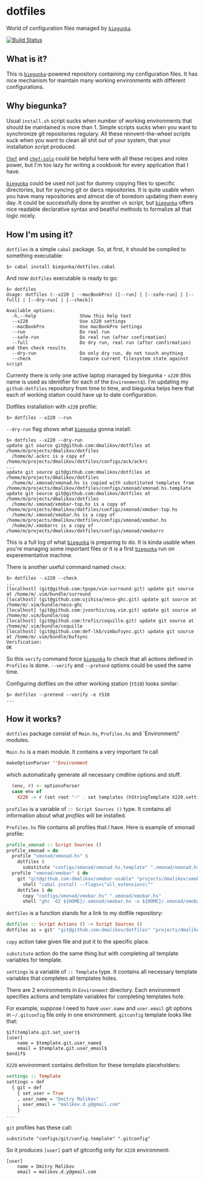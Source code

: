 # dotfiles

World of configuration files managed by [`biegunka`][biegunka].

[![Build Status](https://drone.io/github.com/dmalikov/dotfiles/status.png)](https://drone.io/github.com/dmalikov/dotfiles/latest)

## What is it?

This is [`biegunka`][biegunka]-powered repository containing my configuration
files. It has nice mechanism for maintain many working environments with
different configurations.

## Why biegunka?

Usual `install.sh` script sucks when number of working environments that should
be maintained is more than 1. Simple scripts sucks when you want to synchronize
git repositories regulary. All these reinvent-the-wheel scripts suck when you
want to clean all shit out of your system, that your installation script
produced.

[`Chef`][chef] and
[`chef-solo`][chef-solo] could be helpful here
with all these recipes and roles power, but I'm too lazy for writing a cookbook
for every application that I have.

[`biegunka`][biegunka] could be used not just for dummy copying files to
specific directories, but for syncing git or darcs repositories. It is quite
usable when you have many repositories and almost die of boredom updating them
every day.  It could be successfully done by another `sh` script, but
[`biegunka`][biegunka] offers nice readable declarative syntax and beatiful
methods to formalize all that logic nicely.

## How I'm using it?

`dotfiles` is a simple `cabal` package. So, at first, it should be compiled to
something executable:

```
$> cabal install biegunka/dotfiles.cabal
```

And now `dotfiles` executable is ready to go:

```
$> dotfiles
Usage: dotfiles (--x220 | --macBookPro) ([--run] | [--safe-run] | [--full] | [--dry-run] | [--check])

Available options:
  -h,--help                Show this help text
  --x220                   Use x220 settings
  --macBookPro             Use macBookPro settings
  --run                    Do real run
  --safe-run               Do real run (after confirmation)
  --full                   Do dry run, real run (after confirmation) and then check results
  --dry-run                Do only dry run, do not touch anything
  --check                  Compare current filesystem state against script
```

Currenty there is only one active laptop managed by biegunka - `x220`
(this name is used as identifier for each of the `Environment`s). I'm
updating my `github:dotfiles` repository from time to time, and biegunka helps
here that each of working station could have up to date configuration.

Dotfiles installation with `x220` profile:

```
$> dotfiles --x220 --run
```

`--dry-run` flag shows what [`biegunka`][biegunka] gonna install:

```
$> dotfiles --x220 --dry-run
update git source git@github.com:dmalikov/dotfiles at /home/m/projects/dmalikov/dotfiles
  /home/m/.ackrc is a copy of /home/m/projects/dmalikov/dotfiles/configs/ack/ackrc
...
update git source git@github.com:dmalikov/dotfiles at /home/m/projects/dmalikov/dotfiles
  /home/m/.xmonad/xmonad.hs is copied with substituted templates from /home/m/projects/dmalikov/dotfiles/configs/xmonad/xmonad.hs.template
update git source git@github.com:dmalikov/dotfiles at /home/m/projects/dmalikov/dotfiles
  /home/m/.xmonad/xmobar-top.hs is a copy of /home/m/projects/dmalikov/dotfiles/configs/xmonad/xmobar-top.hs
  /home/m/.xmonad/xmobar.hs is a copy of /home/m/projects/dmalikov/dotfiles/configs/xmonad/xmobar.hs
  /home/m/.xmobarrc is a copy of /home/m/projects/dmalikov/dotfiles/configs/xmonad/xmobarrc

```
This is a full log of what [`biegunka`][biegunka] is preparing to do. It is
kinda usable when you're managing some important files or it is a first
[`biegunka`][biegunka] run on experementative machine.


There is another useful command named `check`:
```
$> dotfiles --x220 --check
...
[localhost] (git@github.com:tpope/vim-surround.git) update git source at /home/m/.vim/bundle/surround
[localhost] (git@github.com:ujihisa/neco-ghc.git) update git source at /home/m/.vim/bundle/neco-ghc
[localhost] (git@github.com:jvoorhis/coq.vim.git) update git source at /home/m/.vim/bundle/coq
[localhost] (git@github.com:trefis/coquille.git) update git source at /home/m/.vim/bundle/coquille
[localhost] (git@github.com:def-lkb/vimbufsync.git) update git source at /home/m/.vim/bundle/bufsync
Verification:
OK
```
So this `verify` command force [`biegunka`][biegunka] to check that all actions
defined in `Profiles` is done. `--verify` and `--pretend` options could be used
the same time.

Configuring dotfiles on the other working station (`t510`) looks similar:

```
$> dotfiles --pretend --verify -e t510
...
```

## How it works?

`dotfiles` package consist of `Main.hs`, `Profiles.hs` and `Environment/'
modules.

`Main.hs` is a main module. It contains a very important `TH` call

```haskell
makeOptionParser ''Environment
```

which automatically generate all necessary cmdline options and stuff.

```haskell
  (env, r) <- optionsParser
  case env of
    X220 -> r (set root "~" . set templates (hStringTemplate X220.settings)) X220.profiles
```

`profiles` is a variable of `:: Script Sources ()` type. It contains all
information about what _profiles_ will be installed.

`Profiles.hs` file contains all profiles that I have. Here is example of xmonad
profile:

```haskell
profile_xmonad :: Script Sources ()
profile_xmonad = do
  profile "xmonad/xmonad.hs" $
    dotfiles $
      substitute "configs/xmonad/xmonad.hs.template" ".xmonad/xmonad.hs"
  profile "xmonad/xmobar" $ do
    git "git@github.com:dmalikov/xmobar-usable" "projects/dmalikov/xmobar-usable" $
      shell "cabal install --flags=\"all_extensions\""
    dotfiles $ do
      copy "configs/xmonad/xmobar.hs" ".xmonad/xmobar.hs"
      shell "ghc -O2 ${HOME}/.xmonad/xmobar.hs -o ${HOME}/.xmonad/xmobar -fforce-recomp"
```

`dotfiles` is a function stands for a link to my dotfile repository:

``` haskell
dotfiles :: Script Actions () -> Script Sources ()
dotfiles as = git' "git@github.com:dmalikov/dotfiles" "projects/dmalikov/dotfiles" $ def & actions .~ as
```

`copy` action take given file and put it to the specific place.

`substitute` action do the same thing but with completing all template
variables for template.

`settings` is a variable of `:: Template` type. It contains all necessary
template variables that completes all templates holes.

There are 2 environments in `Environment` directory. Each environment specifies
actions and template variables for completing templates hole.

For example, suppose I need to have `user.name` and `user.email` git options in
`~/.gitconfig` file only in one environment. `gitconfig` template looks like
that:

```
$if(template.git.set_user)$
[user]
    name = $template.git.user_name$
    email = $template.git.user_email$
$endif$
```

`X220` environment contains definition for these template placeholders:

```haskell
settings :: Template
settings = def
  { git = def
    { set_user = True
    , user_name = "Dmitry Malikov"
    , user_email = "malikov.d.y@gmail.com"
    }
...
```

`git` profiles has these call:

```
substitute "configs/git/config.template" ".gitconfig"
```

So it produces `[user]` part of gitconfig only for `X220` environment:

```
[user]
    name = Dmitry Malikov
    email = malikov.d.y@gmail.com
```

[biegunka]: https://github.com/biegunka
[chef]: https://github.com/opscode/chef
[chef-solo]: http://docs.opscode.com/chef_solo.html
